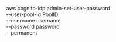 aws cognito-idp admin-set-user-password \
    --user-pool-id PoolID \
    --username username \
    --password password \
    --permanent